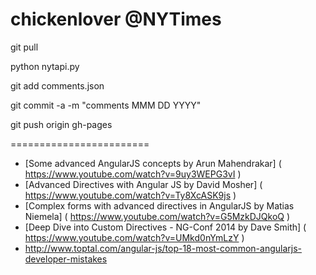 # chickenlover @NYTimes

git pull

python nytapi.py

git add comments.json

git commit -a -m "comments MMM DD YYYY"

git push origin gh-pages

========================
* [Some advanced AngularJS concepts by Arun Mahendrakar] ( https://www.youtube.com/watch?v=9uy3WEPG3vI )
* [Advanced Directives with Angular JS by David Mosher] ( https://www.youtube.com/watch?v=Ty8XcASK9js )
* [Complex forms with advanced directives in AngularJS by Matias Niemela] ( https://www.youtube.com/watch?v=G5MzkDJQkoQ )
* [Deep Dive into Custom Directives - NG-Conf 2014 by Dave Smith] ( https://www.youtube.com/watch?v=UMkd0nYmLzY )
* http://www.toptal.com/angular-js/top-18-most-common-angularjs-developer-mistakes
